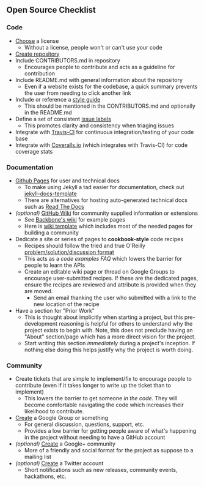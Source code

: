 ## Open Source Checklist

### Code

- [Choose](http://choosealicense.com/) a license
    - Without a license, people won't or can't use your code
- [Create repository](https://github.com/new)
- Include CONTRIBUTORS.md in repository
    - Encourages people to contribute and acts as a guideline for contribution
- Include README.md with general information about the repository
    - Even if a website exists for the codebase, a quick summary prevents the user from needing to click another link
- Include or reference a [style guide](https://github.com/cbmi/style-guides)
    - This should be mentioned in the CONTRIBUTORS.md and optionally in the README.md
- Define a set of consistent [issue labels](https://github.com/cbmi/style-guides/blob/master/git.md#issue-labels)
    - This promotes clarity and consistency when triaging issues
- Integrate with [Travis-CI](http://about.travis-ci.org/docs/user/getting-started/) for continuous integration/testing of your code base
- Integrate with [Coveralls.io](https://coveralls.io/docs) (which integrates with Travis-CI) for code coverage stats


### Documentation

- [Github Pages](http://pages.github.com/) for user and technical docs
    - To make using Jekyll a tad easier for documentation, check out [jekyll-docs-template](http://bruth.github.io/jekyll-docs-template/)
    - There are alternatives for hosting auto-generated technical docs such as [Read The Docs](https://readthedocs.org)
- _(optional)_ [GitHub Wiki](https://github.com/blog/774-git-powered-wikis-improved) for community supplied information or extensions
    - See [Backbone's wiki](https://github.com/jashkenas/backbone/wiki) for example pages
    - Here is [wiki template](https://github.com/bruth/oss-community-wiki/wiki) which includes most of the needed pages for building a community
- Dedicate a site or series of pages to **cookbook-style** code recipes
    - Recipes should follow the tried and true O'Reilly [problem/solution/discussion format](http://oreillynet.com/images/cookbooks/spread.gif)
    - This acts as a _code examples FAQ_ which lowers the barrier for people to learn the APIs
    - Create an editable wiki page or thread on Google Groups to encourage user-submitted recipes. If these are the dedicated pages, ensure the recipes are reviewed and attribute is provided when they are moved.
        - Send an email thanking the user who submitted with a link to the new location of the recipe
- Have a section for "Prior Work"
    - This is thought about implicitly when starting a project, but this pre-development reasoning is helpful for others to understand why the project exists to begin with. Note, this does not preclude having an "About" section/page which has a more direct vision for the project.
    - Start writing this section _immediately_ during a project's inception. If nothing else doing this helps justify why the project is worth doing.


### Community

- Create tickets that are simple to implement/fix to encourage people to contribute (even if it takes longer to write up the ticket than to implement)
    - This lowers the barrier to get someone _in the code_. They will become comfortable navigating the code which increases their likelihood to contribute.
- [Create](https://groups.google.com/forum/#!creategroup) a Google Group or something
    - For general discussion, questions, support, etc.
    - Provides a low barrier for getting people aware of what's happening in the project without needing to have a GitHub account
- _(optional)_ [Create](https://plus.google.com/communities) a Google+ community
    - More of a friendly and social format for the project as suppose to a mailing list
- _(optional)_ [Create](https://twitter.com/signup) a Twitter account
    - Short notifications such as new releases, community events, hackathons, etc.
